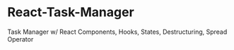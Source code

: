 # React-Task-Manager
Task Manager w/ React Components, Hooks, States, Destructuring, Spread Operator

